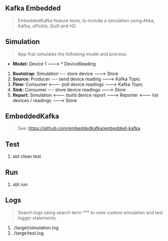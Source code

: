 Kafka Embedded
--------------
>EmbeddedKafka feature tests, to include a simulation using Akka, Kafka, uPickle, Quill and H2.

Simulation
----------
>App that simulates the following model and process:
* **Model:** Device 1 ---> * DeviceReading
1. **Bootstrap:** Simulation --- store device ---> Store
2. **Source:** Producer --- send device reading ---> Kafka Topic
3. **Flow:** Consumer <--- poll device readings ---> Kafka Topic
4. **Sink:** Consumer --- store device readings ---> Store
5. **Report:** Simulation <--- build device report ---> Reporter <--- list devices / readings ---> Store

EmbeddedKafka
-------------
>See: https://github.com/embeddedkafka/embedded-kafka

Test
----
1. sbt clean test

Run
---
1. sbt run

Logs
----
>Search logs using search term *** to view custom simulation and test logger statements.
1. ./target/simulation.log
2. ./targe/test.log